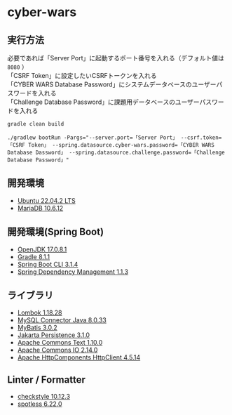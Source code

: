 # cyber-wars

## 実行方法
必要であれば「Server Port」に起動するポート番号を入れる（デフォルト値は `8080` ）<br>
「CSRF Token」に設定したいCSRFトークンを入れる<br>
「CYBER WARS Database Password」にシステムデータベースのユーザーパスワードを入れる<br>
「Challenge Database Password」に課題用データベースのユーザーパスワードを入れる
```console
gradle clean build
```
```console
./gradlew bootRun -Pargs="--server.port=「Server Port」 --csrf.token=「CSRF Token」 --spring.datasource.cyber-wars.password=「CYBER WARS Database Dassword」 --spring.datasource.challenge.password=「Challenge Database Password」"
```

## 開発環境
- [Ubuntu 22.04.2 LTS](https://jp.ubuntu.com/)
- [MariaDB 10.6.12](https://mariadb.org/)

## 開発環境(Spring Boot)
- [OpenJDK 17.0.8.1](https://openjdk.org/)
- [Gradle 8.1.1](https://gradle.org/)
- [Spring Boot CLI 3.1.4](https://spring.io/projects/spring-boot)
- [Spring Dependency Management 1.1.3](https://docs.spring.io/dependency-management-plugin/docs/current/reference/html/)

## ライブラリ
- [Lombok 1.18.28](https://projectlombok.org/)
- [MySQL Connector Java 8.0.33](https://www.mysql.com/jp/products/connector/)
- [MyBatis 3.0.2](https://blog.mybatis.org/)
- [Jakarta Persistence 3.1.0](https://jakarta.ee/specifications/persistence/)
- [Apache Commons Text 1.10.0](https://commons.apache.org/proper/commons-text/)
- [Apache Commons IO 2.14.0](https://commons.apache.org/proper/commons-io/)
- [Apache HttpComponents HttpClient 4.5.14](https://hc.apache.org/httpcomponents-client-4.5.x/)

## Linter / Formatter
- [checkstyle 10.12.3](https://checkstyle.sourceforge.io/)
- [spotless 6.22.0](https://plugins.gradle.org/plugin/com.diffplug.gradle.spotless)
